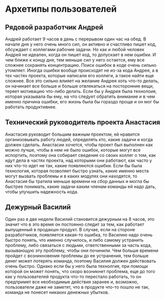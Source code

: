 # Архетипы пользователей
## Рядовой разработчик Андрей

Андрей работает 9 часов в день с перерывом один час на обед. В начале дня у него очень много сил, он активно и счастливо пишет код, 
обсуждает с коллегами рабочие задачи. Но как и любой человек Андрей не идеален, когда он пишет код, то допускает в нем ошибки. И чем ближе к концу дня, тем меньше сил
у него остается, ему все сложнее сохранять концентрацию. Поиск ошибок в коде очень сильно утомляет. Иногда ошибки вообще происходят не из-за кода Андрея, а
в тех частях проекта, которые написали его коллеги, а такое найти еще сложнее. Все это сильно влияет на желание Андрея 
хоть что-то делать, он начинает все больше и больше отвлекаться на посторонние вещи, теряет мотивацию что-либо делать.  Если бы у Андрея была технолоия, которая указывала бы ему,
на что следует обратить внимание и в чем именно причина ошибки, его жизнь была бы гораздо проще и он мог бы работать продуктивнее.

## Технический руководитель проекта Анастасия

Анастасия руководит большим важным проектом, ей нравится организовывать работу людей, определять кто, какие задачи и когда должен сделать.
Анастасии хочется, чтобы проект был выполнен как можно лучше, чтобы в нем не было ошибок, которые могут все испортить, поэтому она собирает сведения со своих коллег о том, 
как идут дела в частях проекта, над которыми они работают, как часто у них что-то идет не так, какие появляются ошибки. Если бы была технология, которая позволяет быстро узнать, 
какие именно места могут вызвать проблемы и в каких модулях они находятся, то Анастасия бы тратила меньше времени на сбор данных и могла бы быстрее понимать, какие задачи каким 
членам команды ей надо дать, чтобы улучшить надежность кода.

## Дежурный Василий

Один раз в две недели Василий становится дежурным на 8 часов, это значит что в это время он постоянно следит за тем, как работает выпущенный в продакшн продукт. 
В случае, если на стороне разработчиков, появляется какая-то ошибка, то Василию надо очень быстро понять, что именно случилось, и либо самому устранить проблему, 
либо связаться с людьми, ответственными за часть кода, вызывающую эту проблему, чтобы они починили. Чем больше времени пройдет с возникновения проблемы до ее устранения, 
тем больше денег может потерять команда, поэтому Василия должен действовать очень быстро. Однако если бы у него была технолгия, при помощи которой он может понять,
что скоро возникнет проблема, еще до того как у пользователей продукта что-то перестало работать, то он предпримет все необходимые действия заранее и, возможно,
пользователи даже не заметят, что в продукте что-то пошло не так, команда не понесет никаких денежных убытков.
